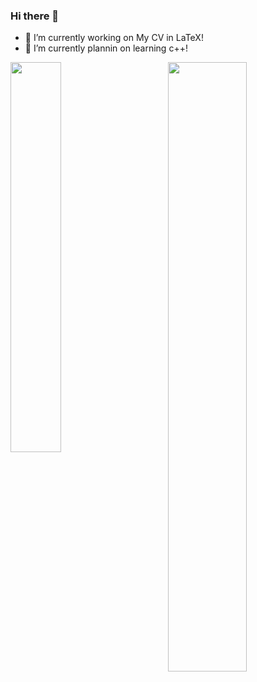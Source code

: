 ### Hi there 👋

<!--
Here are some ideas to get you started:

- 🔭 I’m currently working on ...
- 🌱 I’m currently learning ...
- 👯 I’m looking to collaborate on ...
- 🤔 I’m looking for help with ...
- 💬 Ask me about ...
- 📫 How to reach me: ...
- 😄 Pronouns: ...
- ⚡ Fun fact: ...
-->

- 🔭 I’m currently working on My CV in LaTeX!
- 🌱 I’m currently plannin on learning c++!
<!--
[![My GitHub stats](https://github-readme-stats.vercel.app/api?username=RitzGit&show_icons=true&theme=jolly)](https://github.com/anuraghazra/github-readme-stats)
[![Top Langs](https://github-readme-stats.vercel.app/api/top-langs/?username=RitzGit&layout=compact&theme=jolly)](https://github.com/anuraghazra/github-readme-stats)0
-->
<img align="left" src="https://github-readme-stats.vercel.app/api?username=RitzGit&show_icons=true&theme=jolly" width="40%"/>
<img align="right" src="https://github-readme-stats.vercel.app/api?username=RitzGit&show_icons=true&theme=jolly" width="50%"/>

